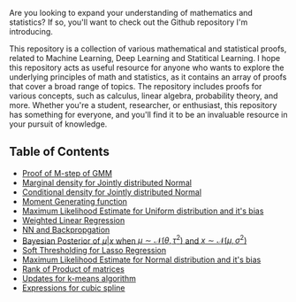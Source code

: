 Are you looking to expand your understanding of mathematics and statistics? If so, you'll want to check out the Github repository I'm introducing.

This repository is a collection of various mathematical and statistical proofs, related to Machine Learning, Deep Learning and Statitical Learning. I hope this repository acts as useful resource for anyone who wants to explore the underlying principles of math and statistics, as it contains an array of proofs that cover a broad range of topics. The repository includes proofs for various concepts, such as calculus, linear algebra, probability theory, and more. Whether you're a student, researcher, or enthusiast, this repository has something for everyone, and you'll find it to be an invaluable resource in your pursuit of knowledge.


## Table of Contents

- [Proof of M-step of GMM](m_step_gmm.md)
- [Marginal density for Jointly distributed Normal](multivariate_normal.md/#marginal-distribution-for-x--y)
- [Conditional density for Jointly distributed Normal](multivariate_normal.md/#marginal-distribution-for-x--y)
- [Moment Generating function](mgf.md)
- [Maximum Likelihood Estimate for Uniform distribution and it's bias](hw1_isye6416.pdf)
- [Weighted Linear Regression](hw1_isye6416.pdf)
- [NN and Backpropgation](hw1_isye6416.pdf)
- [Bayesian Posterior of $\mu|x$ when $\mu \sim \mathcal{N}(\theta, \tau^2)$ and $x \sim \mathcal{N}(\mu, \sigma^2)$](hw1_isye6416.pdf)
- [Soft Thresholding for Lasso Regression](hw2_isye6416.pdf)
- [Maximum Likelihood Estimate for Normal distribution and it's bias](hw2_isye6416.pdf)
- [Rank of Product of matrices](hw3_isye6416.pdf)
- [Updates for k-means algorithm](hw3_isye6416.pdf)
- [Expressions for cubic spline](hw3_isye6416.pdf)
